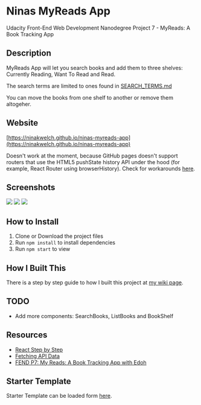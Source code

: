 # Ninas MyReads App

 Udacity Front-End Web Development Nanodegree Project 7 - MyReads: A Book Tracking App

## Description

MyReads App will let you search books and add them to three shelves: Currently Reading, Want To Read and Read.

The search terms are limited to ones found in [SEARCH_TERMS.md](SEARCH_TERMS.md)

You can move the books from one shelf to another or remove them altogeher.

## Website

[https://ninakwelch.github.io/ninas-myreads-app](https://ninakwelch.github.io/ninas-myreads-app)

Doesn't work at the moment, because GitHub pages doesn't support routers that use the HTML5 pushState history API under the hood (for example, React Router using browserHistory). Check for workarounds [here](https://facebook.github.io/create-react-app/docs/deployment#notes-on-client-side-routing).

## Screenshots

![](http://res.cloudinary.com/ninaw/image/upload/c_scale,w_280/v1533500097/myreads_1_rxgoun.png)
![](http://res.cloudinary.com/ninaw/image/upload/c_scale,w_280/v1533500085/myreads_3_q2lg4c.png)
![](http://res.cloudinary.com/ninaw/image/upload/c_scale,w_280/v1533497131/myreads_2_ufxj4v.png)

## How to Install

1. Clone or Download the project files
2. Run `npm install` to install dependencies
3. Run `npm start` to view

## How I Built This

There is a step by step guide to how I built this project at [my wiki page](https://github.com/NinaKWelch/ninas-myreads-app/wiki/Step-by-Step-Guide).

## TODO

* Add more components: SearchBooks, ListBooks and BookShelf

## Resources

* [React Step by Step](https://reactjs.org/docs/hello-world.html)
* [Fetching API Data](https://blog.hellojs.org/fetching-api-data-with-react-js-460fe8bbf8f2)
* [FEND P7: My Reads: A Book Tracking App with Edoh](https://www.youtube.com/watch?time_continue=2959&v=PF8fCAKR0-I)

## Starter Template

Starter Template can be loaded form [here](https://github.com/udacity/reactnd-project-myreads-starter).

